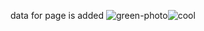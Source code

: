 data for page is added 
![green-photo](https://docs-api-qa.cloudlabs.ai/repos/raw.githubusercontent.com/DeepaliDhomne/Sample_JsonFile/main/foldertitle/images/green-passport_page-0001.jpg?token=8b2t1Sg45N8JBe8QNwBlyhJq)![cool](https://docs-api-qa.cloudlabs.ai/repos/raw.githubusercontent.com/DeepaliDhomne/Sample_JsonFile/main/foldertitle/images/Screenshot_9-8-2024_16483_localhost.jpeg?token=8b2t1Sg45N8JBe8QNwBlyhJq)